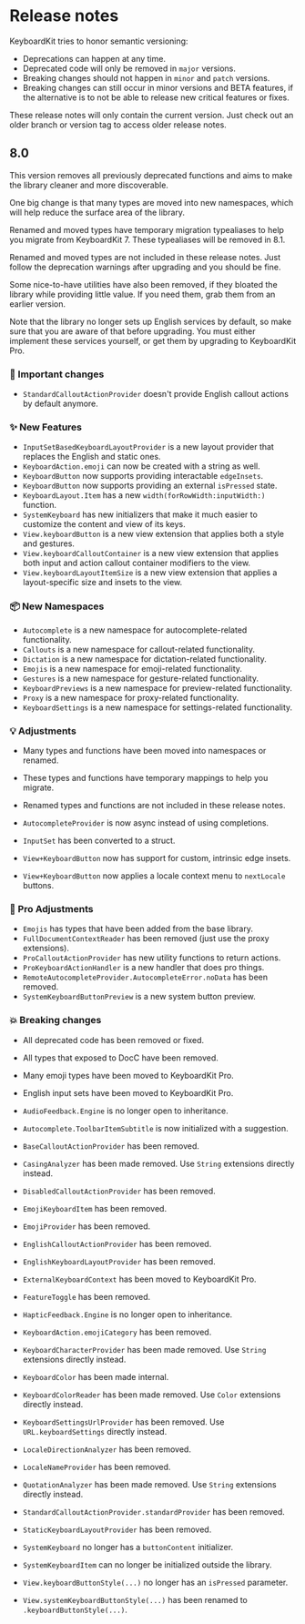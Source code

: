 # Release notes

KeyboardKit tries to honor semantic versioning:

* Deprecations can happen at any time.
* Deprecated code will only be removed in `major` versions.
* Breaking changes should not happen in `minor` and `patch` versions.
* Breaking changes can still occur in minor versions and BETA features, if the alternative is to not be able to release new critical features or fixes.

These release notes will only contain the current version. Just check out an older branch or version tag to access older release notes. 



## 8.0

This version removes all previously deprecated functions and aims to make the library cleaner and more discoverable.

One big change is that many types are moved into new namespaces, which will help reduce the surface area of the library.

Renamed and moved types have temporary migration typealiases to help you migrate from KeyboardKit 7. These typealiases will be removed in 8.1.

Renamed and moved types are not included in these release notes. Just follow the deprecation warnings after upgrading and you should be fine. 

Some nice-to-have utilities have also been removed, if they bloated the library while providing little value. If you need them, grab them from an earlier version.

Note that the library no longer sets up English services by default, so make sure that you are aware of that before upgrading. You must either implement these services yourself, or get them by upgrading to KeyboardKit Pro.

### 🚨 Important changes

* `StandardCalloutActionProvider` doesn't provide English callout actions by default anymore.

### ✨ New Features

* `InputSetBasedKeyboardLayoutProvider` is a new layout provider that replaces the English and static ones.
* `KeyboardAction.emoji` can now be created with a string as well.
* `KeyboardButton` now supports providing interactable `edgeInsets`.
* `KeyboardButton` now supports providing an external `isPressed` state.
* `KeyboardLayout.Item` has a new `width(forRowWidth:inputWidth:)` function.
* `SystemKeyboard` has new initializers that make it much easier to customize the content and view of its keys.
* `View.keyboardButton` is a new view extension that applies both a style and gestures.
* `View.keyboardCalloutContainer` is a new view extension that applies both input and action callout container modifiers to the view. 
* `View.keyboardLayoutItemSize` is a new view extension that applies a layout-specific size and insets to the view.

### 📦 New Namespaces

* `Autocomplete` is a new namespace for autocomplete-related functionality.
* `Callouts` is a new namespace for callout-related functionality.
* `Dictation` is a new namespace for dictation-related functionality.
* `Emojis` is a new namespace for emoji-related functionality.
* `Gestures` is a new namespace for gesture-related functionality.
* `KeyboardPreviews` is a new namespace for preview-related functionality.
* `Proxy` is a new namespace for proxy-related functionality.
* `KeyboardSettings` is a new namespace for settings-related functionality.

### 💡 Adjustments

* Many types and functions have been moved into namespaces or renamed.
* These types and functions have temporary mappings to help you migrate.
* Renamed types and functions are not included in these release notes.  

* `AutocompleteProvider` is now async instead of using completions.
* `InputSet` has been converted to a struct.
* `View+KeyboardButton` now has support for custom, intrinsic edge insets.
* `View+KeyboardButton` now applies a locale context menu to `nextLocale` buttons.

### 👑 Pro Adjustments

* `Emojis` has types that have been added from the base library.
* `FullDocumentContextReader` has been removed (just use the proxy extensions).
* `ProCalloutActionProvider` has new utility functions to return actions.
* `ProKeyboardActionHandler` is a new handler that does pro things.
* `RemoteAutocompleteProvider.AutocompleteError.noData` has been removed.
* `SystemKeyboardButtonPreview` is a new system button preview. 
    
### 💥 Breaking changes 

* All deprecated code has been removed or fixed.
* All types that exposed to DocC have been removed. 
* Many emoji types have been moved to KeyboardKit Pro.
* English input sets have been moved to KeyboardKit Pro.

* `AudioFeedback.Engine` is no longer open to inheritance. 
* `Autocomplete.ToolbarItemSubtitle` is now initialized with a suggestion.
* `BaseCalloutActionProvider` has been removed.
* `CasingAnalyzer` has been made removed. Use `String` extensions directly instead.
* `DisabledCalloutActionProvider` has been removed.
* `EmojiKeyboardItem` has been removed.
* `EmojiProvider` has been removed.
* `EnglishCalloutActionProvider` has been removed.
* `EnglishKeyboardLayoutProvider` has been removed.
* `ExternalKeyboardContext` has been moved to KeyboardKit Pro.
* `FeatureToggle` has been removed.
* `HapticFeedback.Engine` is no longer open to inheritance.
* `KeyboardAction.emojiCategory` has been removed.
* `KeyboardCharacterProvider` has been made removed. Use `String` extensions directly instead.
* `KeyboardColor` has been made internal.
* `KeyboardColorReader` has been made removed. Use `Color` extensions directly instead.
* `KeyboardSettingsUrlProvider` has been removed. Use `URL.keyboardSettings` directly instead.
* `LocaleDirectionAnalyzer` has been removed.
* `LocaleNameProvider` has been removed.
* `QuotationAnalyzer` has been made removed. Use `String` extensions directly instead. 
* `StandardCalloutActionProvider.standardProvider` has been removed.
* `StaticKeyboardLayoutProvider` has been removed.
* `SystemKeyboard` no longer has a `buttonContent` initializer.
* `SystemKeyboardItem` can no longer be initialized outside the library.
* `View.keyboardButtonStyle(...)` no longer has an `isPressed` parameter.
* `View.systemKeyboardButtonStyle(...)` has been renamed to `.keyboardButtonStyle(...)`.
